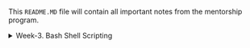 This ``README.MD`` file will contain all important notes from the mentorship program.

<details>
<summary>Week-3. Bash Shell Scripting</summary>

### Bash Shell Scripting 
#### Used book
##### `Linux Command Line and Shell Scripting Bible, 3rd Edition` *Chapters [13-16]*

This Pull Request contains 88 scripts from the mentioned chapters `script1.sh - script88.h`.

##### The covered topics and scripts that covered practical examples sorted by chapters are :
<details>
<summary>Chapter 13 : More Structured Commands</summary>
    
- Looping with the ***for*** statement
    - Scripts : `script1.sh - script13.sh`
    - Using the escape character (the backslash) to escape the single quotation mark `don\'t`
    - Using double quotation marks to define the values that use single quotation marks `"this'll"`
    - Reading a list from a variable
        ```
        list="Alabama Alaska Arizona"
        for state in $list 
        do
            echo "Have you ever visited $state?"
        done
        ```
    - Reading values from a command `for state in $(cat file)`
    - Changing the field separator `IFS=$'\n'` 
    - Reading a directory using wildcards `for file in /home/rich/test/*`
    - C language for command `for (( i=1; i <= 10; i++ ))`
- Using the ***while*** statement
    - Scripts : `script14.sh - script15.sh`
    - Multi command while loop 
        ```
        while echo $var1
        [ $var1 -ge 0 ]
        do
            var1=$[ $var1 - 1 ]
        done
        ```
- Iterating with the ***until*** statement
    - Scripts : `script16.sh - script17.sh`
        ```
        until echo $var1
        until [ $var1 -eq 0 ]
        do
            var1=$[ $var1 - 25 ]
        done
        ```

- Combining loops
    - Scripts : `script18.sh - script21.sh`
- Using ***brake*** and ***continue***
    - Scripts : `script22.sh - script27.sh`
- Redirecting loop output/input 
    - Scripts : `script28.sh - script31.h`
    - Redirecting loop output is done by adding the processing command to the end of the `done` command: `done > output.txt`
    - Piping a loop to another command ` done | sort`
    - Redirecting loop input is done by adding the processing command to the end of the `done` command: `done < output.txt`
</details>    

<details>
<summary>Chapter 14 : Handling user input</summary>

- Passing parameters `$ ./script 10 30`
- Tracking parameters
    - Scripts : `script32.sh - script45.sh`
    - Reading parameters 
        - `$0 - script’s name`, or use `name=$(basename $0)` to skip the path
        - `$1 - first parameter`
        - `$2 - second parameter` 
        - `${10} - tenth parameter` ...
    - Testing parameters `if [ -n "$1" ]`
    - Counting parameters `$#`
    - Last parameter `${!#}`
    - Access to all parameters
        - `$*` all the parameters as a *single* word
        - `$@` all the parameters as *separate* words
- Using **shift**
    - Scripts : `script46.sh - script53.sh`
    - `shift` - what was inside `$2` is now in `$1`
    - `shift 2` - what was inside `$3` is now in `$1`
- Working with options
    - Scripts : `script48.sh - script55.sh`
    - `getopt` command take a list of command line options and parameters, in any form, and automatically turns them into the proper format.
        - Usage `getopt optstring parameters`
    - `set -- $(getopt -q ab:cd "$@")` command feeds the original script command line parameters to the `getopt` command and then feeds the output of the `getopt` command to the set command to replace the original command line parameters with the nicely formatted ones from getopt.
    - `getopts` command is built into the bash shell.
- Getting user input
    - Scripts : `script56.sh - script63.sh`
    - `read` - accepts input either from standard input (such as from the keyboard) or from another fi le descriptor
    - `read -p "Please enter your age: " age` - p option allows you to specify a **prompt** 
    - `read -p "Enter your name: " first last` - entering multiple variables
    - `$REPLY` if you specify **no variables** read places the data in this variable
    - `read -t 5 -p "Please enter your name: " name`  -t option specifies the number of seconds for the read command to **wait** for input.
    - `read -s -p "Enter your password: " pass` reading **passwords** 

</details>  

<details>
<summary>Chapter 15 : Presenting Data</summary>

- Standard input and output
    - Standard file descriptors
        - `0 STDIN` Standard input - `$ cat < testfile`
        - `1 STDOUT`Standard output - `$ ls -l > test2`, `$ who >> test2`
        - `2 STDERR` Standard error - `$ ls -al badfile 2> erroutfile.txt`
- Redirecting Output/Input in Scripts
    - Scripts : `script64.sh - script79.sh`
    - Temporary Output redirection
        - ` echo "This is an error message" >&2` - e displays the text wherever the `STDERR` file descriptor for the script is pointing
    - Permanent Output redirection
        - `exec 1>testout` - `exec` command starts a new shell and redirects the `STDOUT` file descriptor to a file
    - Redirecting Input in Scripts
        - `exec 0< testfile` - This command informs the shell that it should retrieve input from the file `testfile` instead of `STDIN`
    - Creating Own Redirection
        - `exec 3>test3out` - `exec 8>test8out` - max 9 descriptors
    - Redirecting file descriptors
        - `exec 3>&1` - redirects file descriptor 3 to the current location of file descriptor 1, which is `STDOUT`
    - Creating input file descriptors
        - `exec 6<&0` - file descriptor 6 is used to hold the location for `STDIN`
    - Creating a read/write file descriptor
        - `exec 3<> testfile` - the exec command to assign file descriptor 3 for both input and output sent to and from the file `testfile` 
    - Closing file descriptors
        - `exec 3>&-` - This statement closes file descriptor 3, preventing it from being used any more in the script    
    - Listing Open File Descriptors
        - `lsof -a -p $$ -d0,1,2,3,6,7`     

- Using Temporary Files
    - Scripts : `script75.sh - script78.sh` 
    - `$ mktemp testing.XXXXXX` - Creating a local temporary file
    - `$ mktemp -t test.XXXXXX` - Creating a temporary file in /tmp
    - `$ mktemp -d dir.XXXXXX` - Creating a temporary directory
- Creating log files
    - Scripts : `script78.sh`
    - `tee filename` - It sends data from `STDIN` to two destinations at the same time. One destination is `STDOUT`. The other destination is a `filename`. 
- How to empty a file without entering it : 
    -  `$ cat /dev/null filename`

</details>  

<details>
<summary>Chapter 16 : Script Control</summary>

- Trapping signals
    - Scripts : `script80.sh - script83.sh`
    - `trap "echo ' Sorry! I have trapped Ctrl-C'" SIGINT` - *CTRL+C* doesn't work now
    - `trap -- SIGINT` - Removing a set trap
- Running scripts in the background
    - `$ ./script.sh &`
- Running Scripts without a Hang-Up
    - `$ nohup ./script.sh &` - run in background mode until it finishes, even if you exit the terminal session    
- Controlling a Job
    - `$ jobs -l` - The jobs command enables you to view the jobs assigned to the shell
    - command `bg 2` can be used to send the second job into background mode or any other job by changing the parameter
- Modifying script priority
    - `$ nice -n 10 ./test4.sh > test4.out &` - using teh nice command to start a bg process with ne niceness of 10 and ` ps -p 4973 -o pid,ppid,ni,cmd` using this command to view the process. `-p 4973` is the PID.  
    - `$ renice -n -10 -p 4973` - to change the priority of a command that’s already running on the system use renice command.
- Automating script execution
    - Scheduling a job using the `at` command : `at [-f filename] time`
        - Listing pending jobs `$ atq`
        - Removing jobs `$ atrm 18`
    - Scheduling regular scripts, using `cron` 
        - `min hour dayofmonth month dayofweek command`
        - `15 10 * * * command` - run a command at 10:15 on every day
        - `$ crontab -e` - to edit cron table
        - `$ crontab -l` - list cron table   

</details>  